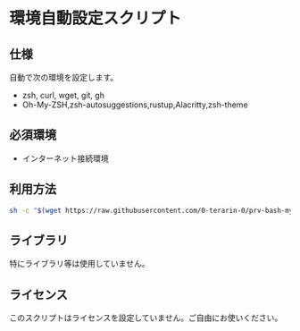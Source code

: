 # 環境自動設定スクリプト

## 仕様

自動で次の環境を設定します。

- zsh, curl, wget, git, gh
- Oh-My-ZSH,zsh-autosuggestions,rustup,Alacritty,zsh-theme


## 必須環境

- インターネット接続環境

## 利用方法

```bash
sh -c "$(wget https://raw.githubusercontent.com/0-terarin-0/prv-bash-myconfig/refs/heads/main/config.sh -O -)"
```

## ライブラリ

特にライブラリ等は使用していません。

## ライセンス

このスクリプトはライセンスを設定していません。ご自由にお使いください。
